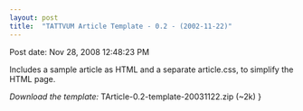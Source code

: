 ```yaml
---
layout: post
title:  "TATTVUM Article Template - 0.2 - (2002-11-22)"
---
```


Post date: Nov 28, 2008 12:48:23 PM

Includes a sample article as HTML and a separate article.css, to simplify the HTML page.

*Download the template:* TArticle-0.2-template-20031122.zip (~2k)
}
